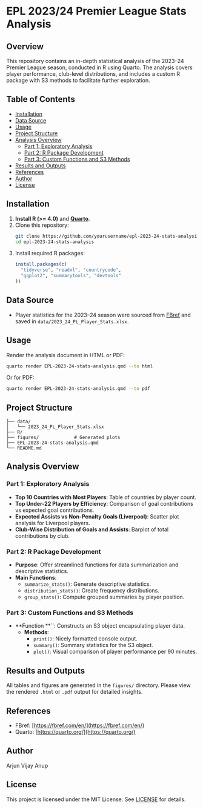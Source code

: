 # EPL 2023/24 Premier League Stats Analysis

&#x20;

## Overview

This repository contains an in-depth statistical analysis of the 2023–24 Premier League season, conducted in R using Quarto. The analysis covers player performance, club-level distributions, and includes a custom R package with S3 methods to facilitate further exploration.

## Table of Contents

- [Installation](#installation)
- [Data Source](#data-source)
- [Usage](#usage)
- [Project Structure](#project-structure)
- [Analysis Overview](#analysis-overview)
  - [Part 1: Exploratory Analysis](#part-1-exploratory-analysis)
  - [Part 2: R Package Development](#part-2-r-package-development)
  - [Part 3: Custom Functions and S3 Methods](#part-3-custom-functions-and-s3-methods)
- [Results and Outputs](#results-and-outputs)
- [References](#references)
- [Author](#author)
- [License](#license)

## Installation

1. **Install R (>= 4.0)** and [**Quarto**](https://quarto.org/).
2. Clone this repository:
   ```bash
   git clone https://github.com/yourusername/epl-2023-24-stats-analysis.git
   cd epl-2023-24-stats-analysis
   ```
3. Install required R packages:
   ```r
   install.packages(c(
     "tidyverse", "readxl", "countrycode",
     "ggplot2", "summarytools", "devtools"
   ))
   ```

## Data Source

- Player statistics for the 2023–24 season were sourced from [FBref](https://fbref.com/en/) and saved in `data/2023_24_PL_Player_Stats.xlsx`.

## Usage

Render the analysis document in HTML or PDF:

```bash
quarto render EPL-2023-24-stats-analysis.qmd --to html
```

Or for PDF:

```bash
quarto render EPL-2023-24-stats-analysis.qmd --to pdf
```

## Project Structure

```
├── data/
│   └── 2023_24_PL_Player_Stats.xlsx
├── R/
├── figures/             # Generated plots
├── EPL-2023-24-stats-analysis.qmd
└── README.md
```

## Analysis Overview

### Part 1: Exploratory Analysis

- **Top 10 Countries with Most Players**: Table of countries by player count.
- **Top Under-22 Players by Efficiency**: Comparison of goal contributions vs expected goal contributions.
- **Expected Assists vs Non-Penalty Goals (Liverpool)**: Scatter plot analysis for Liverpool players.
- **Club-Wise Distribution of Goals and Assists**: Barplot of total contributions by club.

### Part 2: R Package Development

- **Purpose**: Offer streamlined functions for data summarization and descriptive statistics.
- **Main Functions**:
  - `summarize_stats()`: Generate descriptive statistics.
  - `distribution_stats()`: Create frequency distributions.
  - `group_stats()`: Compute grouped summaries by player position.

### Part 3: Custom Functions and S3 Methods

- **Function **``: Constructs an S3 object encapsulating player data.
  - **Methods**:
    - `print()`: Nicely formatted console output.
    - `summary()`: Summary statistics for the S3 object.
    - `plot()`: Visual comparison of player performance per 90 minutes.

## Results and Outputs

All tables and figures are generated in the `figures/` directory. Please view the rendered `.html` or `.pdf` output for detailed insights.

## References

- FBref: [https://fbref.com/en/](https://fbref.com/en/)
- Quarto: [https://quarto.org/](https://quarto.org/)

## Author

Arjun Vijay Anup

## License

This project is licensed under the MIT License. See [LICENSE](LICENSE) for details.
